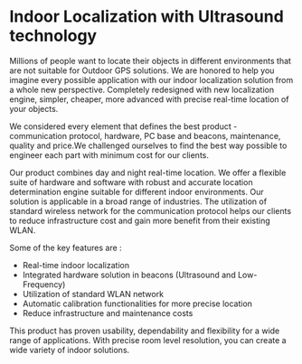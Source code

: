 Indoor Localization with Ultrasound technology
====================================

Millions of people want to locate their objects in different environments that are not suitable for Outdoor GPS solutions. We are honored to help you imagine every possible application with our indoor localization solution from a whole new perspective. Completely redesigned with new localization engine, simpler, cheaper, more advanced with precise real-time location of your objects.

We considered every element that defines the best product - communication protocol, hardware, PC base and beacons, maintenance, quality and price.We challenged ourselves to find the best way possible to engineer each part with minimum cost for our clients.    

Our product combines day and night real-time location. We offer a flexible suite of hardware and software with robust and accurate location determination engine suitable for different indoor environments. Our solution is applicable in a broad range of industries. The utilization of standard wireless network for the communication protocol helps our clients to reduce infrastructure cost and gain more benefit from their existing WLAN. 

Some of the key features are :

- Real-time indoor localization
- Integrated hardware solution in beacons (Ultrasound and Low-Frequency)
- Utilization of standard WLAN network
- Automatic calibration functionalities for more precise location
- Reduce infrastructure and maintenance costs

This product has proven usability, dependability and flexibility for a wide range of applications. With precise room level resolution, you can create a wide variety of indoor solutions.
